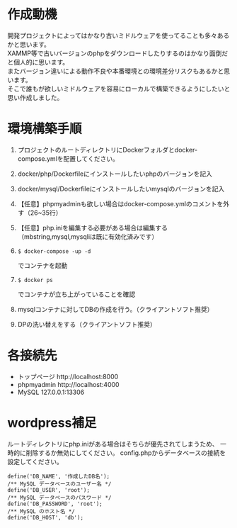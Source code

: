 # 作成動機
開発プロジェクトによってはかなり古いミドルウェアを使ってることも多々あるかと思います。  
XAMMP等で古いバージョンのphpをダウンロードしたりするのはかなり面倒だと個人的に思います。  
またバージョン違いによる動作不良や本番環境との環境差分リスクもあるかと思います。  
そこで誰もが欲しいミドルウェアを容易にローカルで構築できるようにしたいと思い作成しました。
# 環境構築手順
1. プロジェクトのルートディレクトリにDockerフォルダとdocker-compose.ymlを配置してください。

2. docker/php/Dockerfileにインストールしたいphpのバージョンを記入
3. docker/mysql/Dockerfileにインストールしたいmysqlのバージョンを記入
4. 【任意】phpmyadminも欲しい場合はdocker-compose.ymlのコメントを外す（26~35行）
5. 【任意】php.iniを編集する必要がある場合は編集する（mbstring,mysql,mysqliは既に有効化済みです）
6.     $ docker-compose -up -d
    でコンテナを起動
7.     $ docker ps
    でコンテナが立ち上がっていることを確認
8. mysqlコンテナに対してDBの作成を行う。（クライアントソフト推奨）
9.  DPの洗い替えをする（クライアントソフト推奨）

# 各接続先
* トップページ http://localhost:8000
* phpmyadmin http://localhost:4000
* MySQL 127.0.0.1:13306

# wordpress補足
ルートディレクトリにphp.iniがある場合はそちらが優先されてしまうため、
一時的に削除するか無効にしてください。
config.phpからデータベースの接続を設定してください。

    define('DB_NAME', '作成したDB名');
    /** MySQL データベースのユーザー名 */
    define('DB_USER', 'root');
    /** MySQL データベースのパスワード */
    define('DB_PASSWORD', 'root');
    /** MySQL のホスト名 */
    define('DB_HOST', 'db');